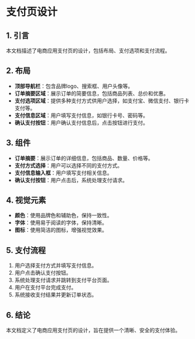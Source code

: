 # 支付页设计

## 1. 引言

本文档描述了电商应用支付页的设计，包括布局、支付选项和支付流程。

## 2. 布局

- **顶部导航栏**：包含品牌logo、搜索框、用户头像等。
- **订单摘要区域**：展示订单的简要信息，包括商品列表、总价和优惠。
- **支付选项区域**：提供多种支付方式供用户选择，如支付宝、微信支付、银行卡支付等。
- **支付信息区域**：用户填写支付信息，如银行卡号、密码等。
- **确认支付按钮**：用户确认支付信息后，点击按钮进行支付。

## 3. 组件

- **订单摘要**：展示订单的详细信息，包括商品、数量、价格等。
- **支付方式选择**：用户可以选择不同的支付方式。
- **支付信息输入框**：用户填写支付相关信息。
- **确认支付按钮**：用户点击后，系统处理支付请求。

## 4. 视觉元素

- **颜色**：使用品牌色和辅助色，保持一致性。
- **字体**：使用易于阅读的字体，保持清晰。
- **图标**：使用简洁的图标，增强视觉效果。

## 5. 支付流程

1. 用户选择支付方式并填写支付信息。
2. 用户点击确认支付按钮。
3. 系统处理支付请求并跳转到支付平台页面。
4. 用户在支付平台完成支付。
5. 系统接收支付结果并更新订单状态。

## 6. 结论

本文档定义了电商应用支付页的设计，旨在提供一个清晰、安全的支付体验。